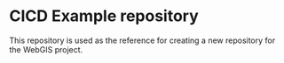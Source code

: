 # CICD Example repository

This repository is used as the reference for creating a new repository for the WebGIS project.
